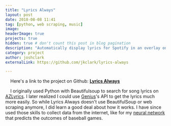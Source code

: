 ```yaml
---
title: "Lyrics Always"
layout: post
date: 2018-08-08 11:41
tag: [python, web scraping, music]
image: 
headerImage: true
projects: true
hidden: true # don't count this post in blog pagination
description: "Automatically display lyrics for Spotify in an overlay on your desktop"
category: project
author: joshclark
externalLink: https://github.com/jkclark/lyrics-always

---
```


&nbsp;&nbsp;&nbsp;&nbsp;Here's a link to the project on Github: __[Lyrics Always](https://github.com/jkclark/lyrics-always)__

&nbsp;&nbsp;&nbsp;&nbsp;I originally used Python with Beautifulsoup to search for song lyrics on [AZLyrics](https://www.azlyrics.com/). I later realized I could use [Genius](https://genius.com/)'s API to get the lyrics much more easily. So while Lyrics Always doesn't use BeautifulSoup or web scraping anymore, I did learn a good deal about how it works. I have since used those skills to collect data from the internet, like for my [neural network](https://jkclark.github.com/baseball-neural-net) that predicts the outcomes of baseball games.

